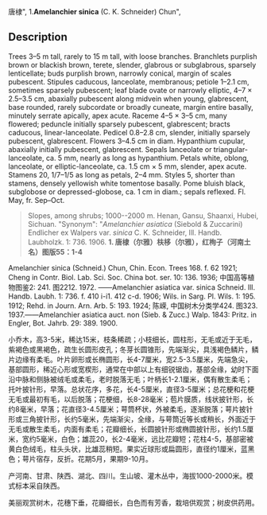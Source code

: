 唐棣",
1.**Amelanchier sinica** (C. K. Schneider) Chun",

## Description
Trees 3–5 m tall, rarely to 15 m tall, with loose branches. Branchlets purplish brown or blackish brown, terete, slender, glabrous or subglabrous, sparsely lenticellate; buds purplish brown, narrowly conical, margin of scales pubescent. Stipules caducous, lanceolate, membranous; petiole 1–2.1 cm, sometimes sparsely pubescent; leaf blade ovate or narrowly elliptic, 4–7 × 2.5–3.5 cm, abaxially pubescent along midvein when young, glabrescent, base rounded, rarely subcordate or broadly cuneate, margin entire basally, minutely serrate apically, apex acute. Raceme 4–5 × 3–5 cm, many flowered; peduncle initially sparsely pubescent, glabrescent; bracts caducous, linear-lanceolate. Pedicel 0.8–2.8 cm, slender, initially sparsely pubescent, glabrescent. Flowers 3–4.5 cm in diam. Hypanthium cupular, abaxially initially pubescent, glabrescent. Sepals lanceolate or triangular-lanceolate, ca. 5 mm, nearly as long as hypanthium. Petals white, oblong, lanceolate, or elliptic-lanceolate, ca. 1.5 cm × 5 mm, slender, apex acute. Stamens 20, 1/7–1/5 as long as petals, 2–4 mm. Styles 5, shorter than stamens, densely yellowish white tomentose basally. Pome bluish black, subglobose or depressed-globose, ca. 1 cm in diam.; sepals reflexed. Fl. May, fr. Sep–Oct.

> Slopes, among shrubs; 1000--2000 m. Henan, Gansu, Shaanxi, Hubei, Sichuan.
  "Synonym": "*Amelanchier asiatica* (Siebold &amp; Zuccarini) Endlicher ex Walpers var. *sinica* C. K. Schneider, Ill. Handb. Laubholzk. 1: 736. 1906.
**1. 唐棣（尔雅）枎栘（尔雅），红栒子（河南土名）图版55：1-4**

Amelanchier sinica (Schneid.) Chun, Chin. Econ. Trees 168. f. 62 1921; Cheng in Contr. Biol. Lab. Sci. Soc. China bot. ser. 10: 136. 1936; 中国高等植物图鉴2: 241. 图2212. 1972. ——Amelanchier asiatica var. sinica Schneid. Ill. Handb. Laubh. 1: 736. f. 410 i-i1. 412 c-d. 1906; Wils. in Sarg. Pl. Wils. 1: 195. 1912; Rehd. in Journ. Arn. Arb. 5: 193. 1924; 陈嵘, 中国树木分类学424. 图323. 1937.——Amelanchier asiatica auct. non (Sieb. & Zucc.) Walp. 1843: Pritz. in Engler, Bot. Jahrb. 29: 389. 1900.

小乔木，高3-5米，稀达15米，枝条稀疏；小枝细长，圆柱形，无毛或近于无毛，紫褐色或黑褐色，疏生长圆形皮孔；冬芽长圆锥形，先端渐尖，具浅褐色鳞片，鳞片边缘有柔毛。叶片卵形或长椭圆形，长4-7厘米，宽2.5-3.5厘米，先端急尖，基部圆形，稀近心形或宽楔形，通常在中部以上有细锐锯齿，基部全缘，幼时下面沿中脉和侧脉被绒毛或柔毛，老时脱落无毛；叶柄长1-2.1厘米，偶有散生柔毛；托叶披针形，早落。总状花序，多花，长4-5厘米，直径3-5厘米；总花梗和花梗无毛或最初有毛，以后脱落；花梗细，长8-28毫米；苞片膜质，线状披针形，长约8毫米，早落；花直径3-4.5厘米；萼筒杯状，外被柔毛，逐渐脱落；萼片披针形或三角披针形，长约5毫米，先端渐尖，全缘，与萼筒近等长或稍长，外面近于无毛或散生柔毛，内面有柔毛；花瓣细长，长圆披针形或椭圆披针形，长约1.5厘米，宽约5毫米，白色；雄蕊20，长2-4毫米，远比花瓣短；花柱4-5，基部密被黄白色绒毛，柱头头状，比雄蕊稍短。果实近球形或扁圆形，直径约1厘米，蓝黑色；萼片宿存，反折。花期5月，果期9-10月。

产河南、甘肃、陕西、湖北、四川。生山坡、灌木丛中，海拔1000-2000米。模式标本采自陕西。

美丽观赏树木，花穗下垂，花瓣细长，白色而有芳香，栽培供观赏；树皮供药用。
